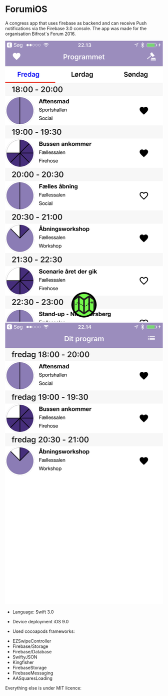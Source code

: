 # ForumiOS
A congress app that uses firebase as backend and can receive Push notifications via the Firebase 3.0 console.
The app was made for the organisation Bifrost´s Forum 2016.

![GitHub Logo](https://github.com/bifrostDK/ForumiOS/blob/master/Screenshots/program.jpg)
![GitHub Logo](https://github.com/bifrostDK/ForumiOS/blob/master/Screenshots/myProgram.png)


* Language: 
Swift 3.0

* Device deployment 
iOS 9.0


* Used cocoapods frameworks: 
- EZSwipeController 
- Firebase/Storage
- Firebase/Database
- SwiftyJSON 
- Kingfisher 
- FirebaseStorage 
- FirebaseMessaging
- AASquaresLoading 

Everything else is under MIT licence:
